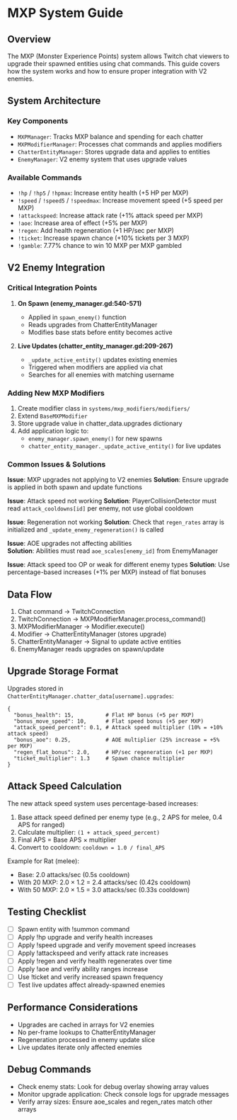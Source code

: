 # MXP System Guide

## Overview
The MXP (Monster Experience Points) system allows Twitch chat viewers to upgrade their spawned entities using chat commands. This guide covers how the system works and how to ensure proper integration with V2 enemies.

## System Architecture

### Key Components
- `MXPManager`: Tracks MXP balance and spending for each chatter
- `MXPModifierManager`: Processes chat commands and applies modifiers
- `ChatterEntityManager`: Stores upgrade data and applies to entities
- `EnemyManager`: V2 enemy system that uses upgrade values

### Available Commands
- `!hp` / `!hp5` / `!hpmax`: Increase entity health (+5 HP per MXP)
- `!speed` / `!speed5` / `!speedmax`: Increase movement speed (+5 speed per MXP)
- `!attackspeed`: Increase attack rate (+1% attack speed per MXP)
- `!aoe`: Increase area of effect (+5% per MXP)
- `!regen`: Add health regeneration (+1 HP/sec per MXP)
- `!ticket`: Increase spawn chance (+10% tickets per 3 MXP)
- `!gamble`: 7.77% chance to win 10 MXP per MXP gambled

## V2 Enemy Integration

### Critical Integration Points

1. **On Spawn (enemy_manager.gd:540-571)**
   - Applied in `spawn_enemy()` function
   - Reads upgrades from ChatterEntityManager
   - Modifies base stats before entity becomes active

2. **Live Updates (chatter_entity_manager.gd:209-267)**
   - `_update_active_entity()` updates existing enemies
   - Triggered when modifiers are applied via chat
   - Searches for all enemies with matching username

### Adding New MXP Modifiers

1. Create modifier class in `systems/mxp_modifiers/modifiers/`
2. Extend `BaseMXPModifier`
3. Store upgrade value in chatter_data.upgrades dictionary
4. Add application logic to:
   - `enemy_manager.spawn_enemy()` for new spawns
   - `chatter_entity_manager._update_active_entity()` for live updates

### Common Issues & Solutions

**Issue**: MXP upgrades not applying to V2 enemies
**Solution**: Ensure upgrade is applied in both spawn and update functions

**Issue**: Attack speed not working
**Solution**: PlayerCollisionDetector must read `attack_cooldowns[id]` per enemy, not use global cooldown

**Issue**: Regeneration not working
**Solution**: Check that `regen_rates` array is initialized and `_update_enemy_regeneration()` is called

**Issue**: AOE upgrades not affecting abilities  
**Solution**: Abilities must read `aoe_scales[enemy_id]` from EnemyManager

**Issue**: Attack speed too OP or weak for different enemy types
**Solution**: Use percentage-based increases (+1% per MXP) instead of flat bonuses

## Data Flow

1. Chat command → TwitchConnection
2. TwitchConnection → MXPModifierManager.process_command()
3. MXPModifierManager → Modifier.execute()
4. Modifier → ChatterEntityManager (stores upgrade)
5. ChatterEntityManager → Signal to update active entities
6. EnemyManager reads upgrades on spawn/update

## Upgrade Storage Format

Upgrades stored in `ChatterEntityManager.chatter_data[username].upgrades`:
```gdscript
{
  "bonus_health": 15,          # Flat HP bonus (+5 per MXP)
  "bonus_move_speed": 10,      # Flat speed bonus (+5 per MXP)
  "attack_speed_percent": 0.1, # Attack speed multiplier (10% = +10% attack speed)
  "bonus_aoe": 0.25,           # AOE multiplier (25% increase = +5% per MXP)
  "regen_flat_bonus": 2.0,     # HP/sec regeneration (+1 per MXP)
  "ticket_multiplier": 1.3     # Spawn chance multiplier
}
```

## Attack Speed Calculation

The new attack speed system uses percentage-based increases:
1. Base attack speed defined per enemy type (e.g., 2 APS for melee, 0.4 APS for ranged)
2. Calculate multiplier: `(1 + attack_speed_percent)`
3. Final APS = Base APS × multiplier
4. Convert to cooldown: `cooldown = 1.0 / final_APS`

Example for Rat (melee):
- Base: 2.0 attacks/sec (0.5s cooldown)
- With 20 MXP: 2.0 × 1.2 = 2.4 attacks/sec (0.42s cooldown)
- With 50 MXP: 2.0 × 1.5 = 3.0 attacks/sec (0.33s cooldown)

## Testing Checklist

- [ ] Spawn entity with !summon command
- [ ] Apply !hp upgrade and verify health increases
- [ ] Apply !speed upgrade and verify movement speed increases
- [ ] Apply !attackspeed and verify attack rate increases
- [ ] Apply !regen and verify health regenerates over time
- [ ] Apply !aoe and verify ability ranges increase
- [ ] Use !ticket and verify increased spawn frequency
- [ ] Test live updates affect already-spawned enemies

## Performance Considerations

- Upgrades are cached in arrays for V2 enemies
- No per-frame lookups to ChatterEntityManager
- Regeneration processed in enemy update slice
- Live updates iterate only affected enemies

## Debug Commands

- Check enemy stats: Look for debug overlay showing array values
- Monitor upgrade application: Check console logs for upgrade messages
- Verify array sizes: Ensure aoe_scales and regen_rates match other arrays